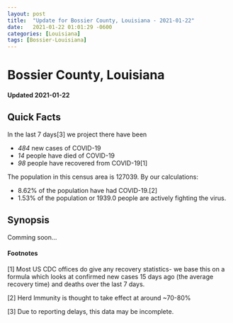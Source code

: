 ```yaml
---
layout: post
title:  "Update for Bossier County, Louisiana - 2021-01-22"
date:   2021-01-22 01:01:29 -0600
categories: [Louisiana]
tags: [Bossier-Louisiana]
---
```


# Bossier County, Louisiana
#### Updated 2021-01-22

## Quick Facts

In the last 7 days[3] we project there have been
- *484* new cases of COVID-19
- *14* people have died of COVID-19
- *98* people have recovered from COVID-19[1]

The population in this census area is 127039. By our calculations:
- 8.62% of the population have had COVID-19.[2]
- 1.53% of the population or 1939.0 people are actively fighting the virus.

## Synopsis

Comming soon...


#### Footnotes

[1] Most US CDC offices do give any recovery statistics- we base this on a formula which looks at confirmed new cases
15 days ago (the average recovery time) and deaths over the last 7 days.

[2] Herd Immunity is thought to take effect at around ~70-80%

[3] Due to reporting delays, this data may be incomplete.
 
    